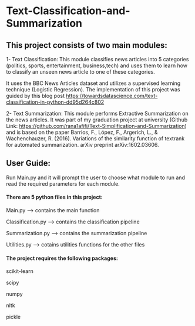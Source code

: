 # Text-Classification-and-Summarization
## This project consists of two main modules:

1- Text Classification: This module classifies news articles into 5 categories (politics, sports, entertainment, business,tech) and uses them to learn how to classify an unseen news article to one of these categories.

It uses the BBC News Articles dataset and utilizes a supervised learning technique (Logistic Regression). The implementation of this project was guided by this blog post https://towardsdatascience.com/text-classification-in-python-dd95d264c802

2- Text Summarization: This module performs Extractive Summarization on the news articles. It was part of my graduation project at university (Github Link: https://github.com/rana1afifi/Text-Simplification-and-Summarization) and is based on the paper Barrios, F., López, F., Argerich, L., & Wachenchauzer, R. (2016). Variations of the similarity function of textrank for automated summarization. arXiv preprint arXiv:1602.03606.

## User Guide:

Run Main.py and it will prompt the user to choose what module to run and read the required parameters for each module.

#### There are 5 python files in this project:

Main.py --> contains the main function

Classification.py --> contains the classification pipeline

Summarization.py --> contains the summarization pipeline

Utilities.py --> cotains utilities functions for the other files

#### The project requires the following packages:

scikit-learn

scipy

numpy

nltk

pickle
